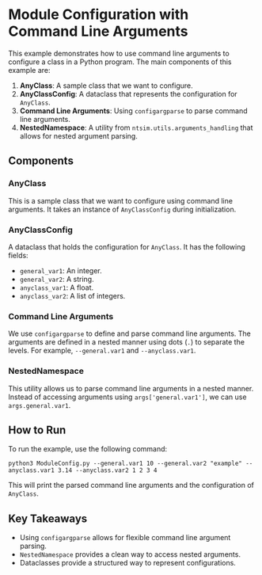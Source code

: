 # Module Configuration with Command Line Arguments

This example demonstrates how to use command line arguments to configure a class in a Python program. The main components of this example are:

1. **AnyClass**: A sample class that we want to configure.
2. **AnyClassConfig**: A dataclass that represents the configuration for `AnyClass`.
3. **Command Line Arguments**: Using `configargparse` to parse command line arguments.
4. **NestedNamespace**: A utility from `ntsim.utils.arguments_handling` that allows for nested argument parsing.

## Components

### AnyClass

This is a sample class that we want to configure using command line arguments. It takes an instance of `AnyClassConfig` during initialization.

### AnyClassConfig

A dataclass that holds the configuration for `AnyClass`. It has the following fields:

- `general_var1`: An integer.
- `general_var2`: A string.
- `anyclass_var1`: A float.
- `anyclass_var2`: A list of integers.

### Command Line Arguments

We use `configargparse` to define and parse command line arguments. The arguments are defined in a nested manner using dots (`.`) to separate the levels. For example, `--general.var1` and `--anyclass.var1`.

### NestedNamespace

This utility allows us to parse command line arguments in a nested manner. Instead of accessing arguments using `args['general.var1']`, we can use `args.general.var1`.

## How to Run

To run the example, use the following command:

```
python3 ModuleConfig.py --general.var1 10 --general.var2 "example" --anyclass.var1 3.14 --anyclass.var2 1 2 3 4
```

This will print the parsed command line arguments and the configuration of `AnyClass`.

## Key Takeaways

- Using `configargparse` allows for flexible command line argument parsing.
- `NestedNamespace` provides a clean way to access nested arguments.
- Dataclasses provide a structured way to represent configurations.
